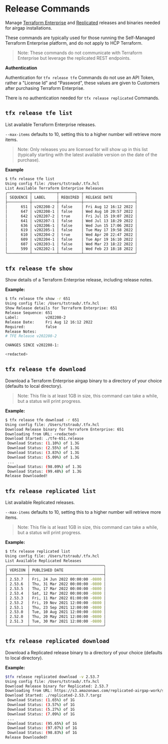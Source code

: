 # Release Commands

Manage <a href="https://www.terraform.io/enterprise" target="_blank">Terraform Enterprise</a> and <a href="https://www.replicated.com/" target="_blank">Replicated</a> releases and binaries needed for airgap installations.

These commands are typically used for those running the Self-Managed Terraform Enterprise platform, and do not apply to HCP Terraform.

> Note: These commands do not communicate with Terraform Enterprise but leverage the replicated REST endpoints.

**Authentication**

Authentication for `tfx release tfe` Commands do not use an API Token, rather a "License Id" and "Password", these values are given to Customers after purchasing Terraform Enterprise.

There is no authentication needed for `tfx release replicated` Commands.

## `tfx release tfe list`

List available Terraform Enterprise releases.

`--max-items` defaults to 10, setting this to a higher number will retrieve more items.

> Note: Only releases you are licensed for will show up in this list (typically starting with the latest available version on the date of the purchase).

**Example**

```sh
$ tfx release tfe list
Using config file: /Users/tstraub/.tfx.hcl
List Available Terraform Enterprise Releases 
╭──────────┬───────────┬──────────┬───────────────────────╮
│ SEQUENCE │ LABEL     │ REQUIRED │ RELEASE DATE          │
├──────────┼───────────┼──────────┼───────────────────────┤
│      651 │ v202208-2 │ false    │ Fri Aug 12 16:12 2022 │
│      647 │ v202208-1 │ false    │ Wed Aug 10 20:57 2022 │
│      642 │ v202207-2 │ true     │ Fri Jul 15 19:07 2022 │
│      641 │ v202207-1 │ false    │ Wed Jul 13 18:29 2022 │
│      636 │ v202206-1 │ false    │ Wed Jun 15 17:06 2022 │
│      619 │ v202205-1 │ false    │ Tue May 17 19:58 2022 │
│      610 │ v202204-2 │ true     │ Wed Apr 20 22:47 2022 │
│      609 │ v202204-1 │ false    │ Tue Apr 19 16:10 2022 │
│      607 │ v202203-1 │ false    │ Wed Mar 23 18:22 2022 │
│      599 │ v202202-1 │ false    │ Wed Feb 23 18:18 2022 │
╰──────────┴───────────┴──────────┴───────────────────────╯
```

## `tfx release tfe show`

Show details of a Terraform Enterprise release, including release notes.

**Example:**

```sh
$ tfx release tfe show -r 651
Using config file: /Users/tstraub/.tfx.hcl
Show Release details for Terraform Enterprise: 651
Release Sequence: 651
Label:            v202208-2
Release Date:     Fri Aug 12 16:12 2022
Required:         false
Release Notes:    
# TFE Release v202208-2

CHANGES SINCE v202208-1:

<redacted>
```

## `tfx release tfe download`

Download a Terraform Enterprise airgap binary to a directory of your choice (defaults to local directory).

> Note: This file is at least 1GB in size, this command can take a while, but a status will print progress.

**Example:**

```sh
$ tfx release tfe download -r 651
Using config file: /Users/tstraub/.tfx.hcl
Download Release binary for Terraform Enterprise: 651
Downloading from URL: <redacted>
Download Started: ./tfe-651.release
 Download Status: (1.10%) of 1.3G
 Download Status: (2.55%) of 1.3G
 Download Status: (3.83%) of 1.3G
 Download Status: (5.09%) of 1.3G
 ...
 Download Status: (98.09%) of 1.3G
 Download Status: (99.48%) of 1.3G
Release Downloaded! 
```

## `tfx release replicated list`

List available Replicated releases.

`--max-items` defaults to 10, setting this to a higher number will retrieve more items.

> Note: This file is at least 1GB in size, this command can take a while, but a status will print progress.

**Example:**

```sh
$ tfx release replicated list
Using config file: /Users/tstraub/.tfx.hcl
List Available Replicated Releases 
╭─────────┬─────────────────────────────────╮
│ VERSION │ PUBLISHED DATE                  │
├─────────┼─────────────────────────────────┤
│ 2.53.7  │ Fri, 24 Jun 2022 00:00:00 -0800 │
│ 2.53.6  │ Thu, 31 Mar 2022 00:00:00 -0800 │
│ 2.53.5  │ Thu, 17 Mar 2022 00:00:00 -0800 │
│ 2.53.4  │ Sat, 12 Mar 2022 00:00:00 -0800 │
│ 2.53.3  │ Fri, 11 Mar 2022 01:00:00 -0800 │
│ 2.53.2  │ Fri, 19 Nov 2021 12:00:00 -0800 │
│ 2.53.1  │ Thu, 23 Sep 2021 12:00:00 -0800 │
│ 2.53.0  │ Tue, 10 Aug 2021 12:00:00 -0800 │
│ 2.52.0  │ Thu, 20 May 2021 12:00:00 -0800 │
│ 2.51.3  │ Tue, 30 Mar 2021 12:00:00 -0800 │
╰─────────┴─────────────────────────────────╯
```

## `tfx release replicated download`

Download a Replicated release binary to a directory of your choice (defaults to local directory).

**Example:**

```sh
$tfx release replicated download -v 2.53.7
Using config file: /Users/tstraub/.tfx.hcl
Download Release binary for Replicated: 2.53.7
Downloading from URL: https://s3.amazonaws.com/replicated-airgap-work/stable/replicated-2.53.7%2B2.53.7%2B2.53.7.tar.gz
Download Started: ./replicated-2.53.7.targz
 Download Status: (1.65%) of 1G
 Download Status: (3.57%) of 1G
 Download Status: (5.27%) of 1G
 Download Status: (7.09%) of 1G
 ...
 Download Status: (95.65%) of 1G
 Download Status: (97.07%) of 1G
 Download Status: (98.83%) of 1G
Release Downloaded! 
```
